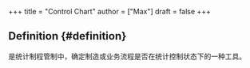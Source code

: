 +++
title = "Control Chart"
author = ["Max"]
draft = false
+++

## Definition {#definition}

是统计制程管制中，确定制造或业务流程是否在统计控制状态下的一种工具。